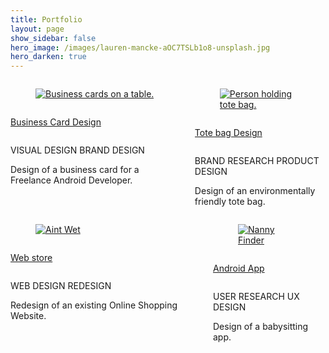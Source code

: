 ```yaml
---
title: Portfolio 
layout: page 
show_sidebar: false 
hero_image: /images/lauren-mancke-aOC7TSLb1o8-unsplash.jpg 
hero_darken: true
---
```


<html lang="en">
<head>
  <meta charset="utf-8">
  <meta name="viewport" content="width=device-width, initial-scale=1">
</head>

<div class="columns is-centered block">
   <div class="column">
    <div class="block">
        <a href="/business-cards/">
            <figure class="image is-4by3">
                <img src="/images/business-card-feature-graphics-crop.png" alt="Business cards on a table." loading="eager">
            </figure>
        </a>
    </div>
    <div class="block">
        <div class="columns">
            <div class="column">
                <a href="/business-cards/">
                    <p class="block title is-4">Business Card Design</p>
                </a>
            </div>
        </div>
        <p class="block">
            <span class="tag is-link is-small is-grouped-right">VISUAL DESIGN</span>
            <span class="tag is-link is-small is-grouped-right">BRAND DESIGN</span>
        </p>
        <p class="subtitle is-5">Design of a business card for a Freelance Android Developer.</p>
    </div>
   </div>
   <div class="column">
    <div class="block">
      <a href="/eco-tote-bag/">
        <figure class="image is-4by3">
          <img src="/images/tote-bag-feature-graphics.jpg" alt="Person holding tote bag." loading="eager">
        </figure>
        </a>
    </div>
    <div class="block">
        <div class="columns">
            <div class="column">
                <a href="/eco-tote-bag/">
                <p class="block title is-4">Tote bag Design</p>
                </a>
            </div>
        </div>
        <p class="block">
            <span class="tag is-link is-small is-grouped-right">BRAND RESEARCH</span>
            <span class="tag is-link is-small is-grouped-right">PRODUCT DESIGN</span>
        </p>
        <p class="subtitle is-5">Design of an environmentally friendly tote bag.</p>
    </div>
  </div>
</div>
<div class="columns is-centered block">
  <div class="column">
    <div class="block">
      <a href="/aint-wet/">
        <figure class="image is-4by3">
          <img src="/images/aint-wet-feature-graphics.png" alt="Aint Wet" loading="lazy">
        </figure>
        </a>
    </div>
    <div class="block">
        <div class="columns">
            <div class="column">
                <a href="/aint-wet/">
                <p class="title is-4">Web store</p>
                </a>
            </div>
        </div>
        <p class="block">
            <span class="tag is-link is-small is-grouped-right">WEB DESIGN</span>
            <span class="tag is-link is-small is-grouped-right">REDESIGN</span>
        </p>        
        <p class="subtitle is-5">Redesign of an existing Online Shopping Website.</p>
    </div>
  </div>
  <div class="column">
    <div class="block">
      <a href="/nanny-finder/">
        <figure class="image">
          <img src="/images/nanny-finder-feature-graphics.png" alt="Nanny Finder" loading="lazy">
        </figure>
        </a>
    </div>
    <div class="block">
        <div class="columns">
            <div class="column">
                <a href="/nanny-finder/">
                <p class="title is-4">Android App</p>
                </a>
            </div>
        </div>
        <p class="block">
            <span class="tag is-link is-small is-grouped-right">USER RESEARCH</span>
            <span class="tag is-link is-small is-grouped-right">UX DESIGN</span>
        </p>
        <p class="subtitle is-5">Design of a babysitting app.</p>
    </div>
  </div>
  </div>
</html>
